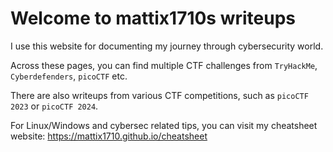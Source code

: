 # Welcome to mattix1710s writeups

I use this website for documenting my journey through cybersecurity world.

Across these pages, you can find multiple CTF challenges from `TryHackMe`, `Cyberdefenders`, `picoCTF` etc.

There are also writeups from various CTF competitions, such as `picoCTF 2023` or `picoCTF 2024`.

For Linux/Windows and cybersec related tips, you can visit my cheatsheet website: <https://mattix1710.github.io/cheatsheet>